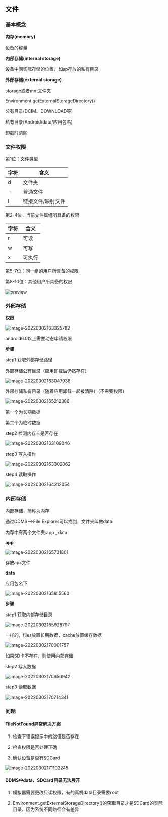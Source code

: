 ## 文件

### 基本概念

**内存(memory)**

设备的容量

**内部存储(internal storage)**

设备中间实际存储的位置，如sp存放的私有目录

**外部存储(external storage)**

storage或者mnt文件夹

Environment.getExternalStorageDirectory()

公有目录(DCIM、DOWNLOAD等)

私有目录(Android/data/应用包名)

卸载时清除

### 文件权限

第1位：文件类型

| 字符 | 含义              |
| ---- | ----------------- |
| d    | 文件夹            |
| -    | 普通文件          |
| l    | 链接文件/映射文件 |

第2-4位：当前文件属组所具备的权限

| 字符 | 含义   |
| ---- | ------ |
| r    | 可读   |
| w    | 可写   |
| x    | 可执行 |

第5-7位：同一组的用户所具备的权限

第8-10位：其他用户所具备的权限

![preview](文件_imgs\v2-76c6e06d688756944ccba4a85236dd7b_r.jpg)

### 外部存储

**权限**

![image-20220302163325782](文件_imgs\image-20220302163325782.png)

android6.0以上需要动态申请权限

**步骤**

step1 获取外部存储路径

外部存储公有目录（应用卸载后仍然存在）

![image-20220302163047936](文件_imgs\image-20220302163047936.png)

外部存储私有目录（随着应用卸载一起被清除）（不需要权限）

![image-20220302165212386](文件_imgs\image-20220302165212386.png)

第一个为长期数据

第二个为临时数据

step2 检测内存卡是否存在

![image-20220302163109046](文件_imgs\image-20220302163109046.png)

step3 写入操作

![image-20220302163302062](文件_imgs\image-20220302163302062.png)

step4 读取操作

![image-20220302164212054](文件_imgs\image-20220302164212054.png)

### 内部存储

内部存储，简称为内存

通过DDMS-->File Explorer可以找到，文件夹叫做data

内存中有两个文件夹:app , data

**app**

![image-20220302165731801](文件_imgs\image-20220302165731801.png)

存放apk文件

**data**

应用包名下

![image-20220302165815560](文件_imgs\image-20220302165815560.png)

**步骤**

step1 获取内部存储目录

![image-20220302165928797](文件_imgs\image-20220302165928797.png)

一样的，files放置长期数据，cache放置缓存数据

![image-20220302170001757](文件_imgs\image-20220302170001757.png)

如果SD卡不存在，则使用内部存储

step2 写入数据

![image-20220302170650942](文件_imgs\image-20220302170650942.png)

step3 读取数据

![image-20220302170714341](文件_imgs\image-20220302170714341.png)

### 问题

#### FileNotFound异常解决方案

1. 检查下错误提示中的路径是否存在

2. 检查权限是否处理正确
3. 确认设备是否有SDCard

![image-20220302171102245](文件_imgs\image-20220302171102245.png)

#### DDMS中data、SDCard目录无法展开

1. 模拟器需要更改只读权限，有的真机data目录需要root

2. Environment.getExternalStorageDirectory()的获取目录才是SDCard的实际目录，因为系统不同路径会有差异